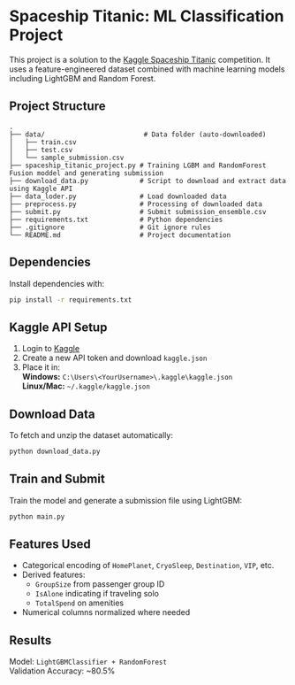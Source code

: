 # Spaceship Titanic: ML Classification Project

This project is a solution to the [Kaggle Spaceship Titanic](https://www.kaggle.com/competitions/spaceship-titanic) competition. It uses a feature-engineered dataset combined with machine learning models including LightGBM and Random Forest.

## Project Structure

```
.
├── data/                         # Data folder (auto-downloaded)
│   ├── train.csv
│   ├── test.csv
│   └── sample_submission.csv
├── spaceship_titanic_project.py # Training LGBM and RandomForest Fusion moddel and generating submission
├── download_data.py             # Script to download and extract data using Kaggle API
├── data_loder.py                # Load downloaded data
├── preprocess.py                # Processing of downloaded data
├── submit.py                    # Submit submission_ensemble.csv
├── requirements.txt             # Python dependencies
├── .gitignore                   # Git ignore rules
└── README.md                    # Project documentation

```

## Dependencies

Install dependencies with:

```bash
pip install -r requirements.txt
```

## Kaggle API Setup

1. Login to [Kaggle](https://www.kaggle.com/account)
2. Create a new API token and download `kaggle.json`
3. Place it in:\
   **Windows:** `C:\Users\<YourUsername>\.kaggle\kaggle.json`\
   **Linux/Mac:** `~/.kaggle/kaggle.json`

## Download Data

To fetch and unzip the dataset automatically:

```bash
python download_data.py
```

## Train and Submit

Train the model and generate a submission file using LightGBM:

```bash
python main.py
```

## Features Used

- Categorical encoding of `HomePlanet`, `CryoSleep`, `Destination`, `VIP`, etc.
- Derived features:
  - `GroupSize` from passenger group ID
  - `IsAlone` indicating if traveling solo
  - `TotalSpend` on amenities
- Numerical columns normalized where needed

## Results

Model: `LightGBMClassifier + RandomForest`\
Validation Accuracy: \~80.5%


